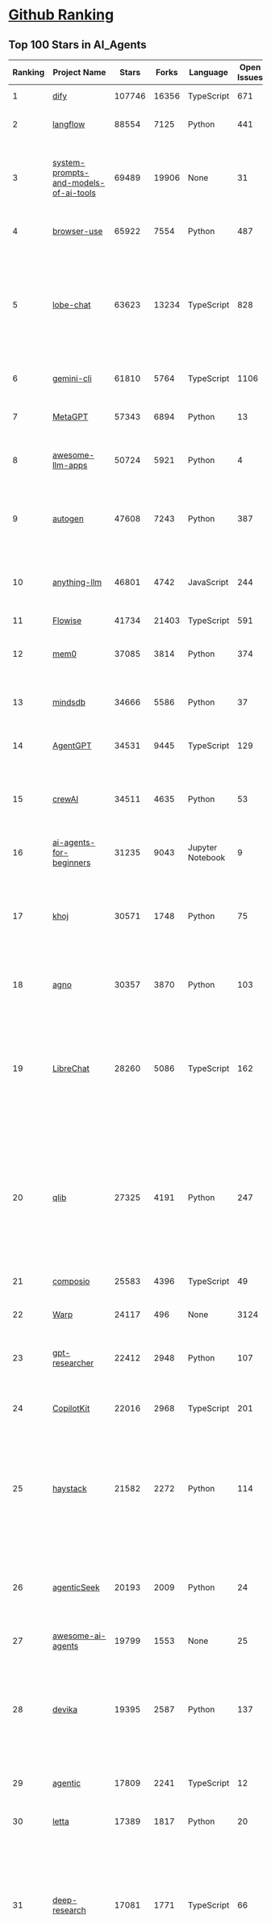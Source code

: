 [Github Ranking](../README.md)
==========

## Top 100 Stars in AI_Agents

| Ranking | Project Name | Stars | Forks | Language | Open Issues | Description | Last Commit |
| ------- | ------------ | ----- | ----- | -------- | ----------- | ----------- | ----------- |
| 1 | [dify](https://github.com/langgenius/dify) | 107746 | 16356 | TypeScript | 671 | Production-ready platform for agentic workflow development. | 2025-07-21T03:33:46Z |
| 2 | [langflow](https://github.com/langflow-ai/langflow) | 88554 | 7125 | Python | 441 | Langflow is a powerful tool for building and deploying AI-powered agents and workflows. | 2025-07-21T01:10:01Z |
| 3 | [system-prompts-and-models-of-ai-tools](https://github.com/x1xhlol/system-prompts-and-models-of-ai-tools) | 69489 | 19906 | None | 31 | FULL v0, Cursor, Manus, Same.dev, Lovable, Devin, Replit Agent, Windsurf Agent, VSCode Agent, Dia Browser, Xcode, Trae AI, Cluely & Orchids.app (And other Open Sourced) System Prompts, Tools & AI Models. | 2025-07-20T22:22:49Z |
| 4 | [browser-use](https://github.com/browser-use/browser-use) | 65922 | 7554 | Python | 487 | 🌐 Make websites accessible for AI agents. Automate tasks online with ease. | 2025-07-20T22:03:58Z |
| 5 | [lobe-chat](https://github.com/lobehub/lobe-chat) | 63623 | 13234 | TypeScript | 828 | 🤯 Lobe Chat - an open-source, modern design AI chat framework. Supports multiple AI providers (OpenAI / Claude 4 / Gemini / DeepSeek / Ollama / Qwen), Knowledge Base (file upload / RAG ), one click install MCP Marketplace and Artifacts / Thinking. One-click FREE deployment of your private AI Agent application. | 2025-07-21T03:43:22Z |
| 6 | [gemini-cli](https://github.com/google-gemini/gemini-cli) | 61810 | 5764 | TypeScript | 1106 | An open-source AI agent that brings the power of Gemini directly into your terminal. | 2025-07-21T03:35:22Z |
| 7 | [MetaGPT](https://github.com/FoundationAgents/MetaGPT) | 57343 | 6894 | Python | 13 | 🌟 The Multi-Agent Framework: First AI Software Company, Towards Natural Language Programming | 2025-06-30T11:45:55Z |
| 8 | [awesome-llm-apps](https://github.com/Shubhamsaboo/awesome-llm-apps) | 50724 | 5921 | Python | 4 | Collection of awesome LLM apps with AI Agents and RAG using OpenAI, Anthropic, Gemini and opensource models. | 2025-07-19T15:37:39Z |
| 9 | [autogen](https://github.com/microsoft/autogen) | 47608 | 7243 | Python | 387 | A programming framework for agentic AI 🤖 PyPi: autogen-agentchat Discord: https://aka.ms/autogen-discord Office Hour: https://aka.ms/autogen-officehour | 2025-07-20T07:30:44Z |
| 10 | [anything-llm](https://github.com/Mintplex-Labs/anything-llm) | 46801 | 4742 | JavaScript | 244 | The all-in-one Desktop & Docker AI application with built-in RAG, AI agents, No-code agent builder, MCP compatibility,  and more. | 2025-07-19T00:30:37Z |
| 11 | [Flowise](https://github.com/FlowiseAI/Flowise) | 41734 | 21403 | TypeScript | 591 | Build AI Agents, Visually | 2025-07-20T23:09:01Z |
| 12 | [mem0](https://github.com/mem0ai/mem0) | 37085 | 3814 | Python | 374 | Universal memory layer for AI Agents; Announcing OpenMemory MCP - local and secure memory management. | 2025-07-16T06:18:57Z |
| 13 | [mindsdb](https://github.com/mindsdb/mindsdb) | 34666 | 5586 | Python | 37 | AI's query engine - Platform for building AI that can answer questions over large scale federated data. - The only MCP Server you'll ever need | 2025-07-18T18:52:38Z |
| 14 | [AgentGPT](https://github.com/reworkd/AgentGPT) | 34531 | 9445 | TypeScript | 129 | 🤖 Assemble, configure, and deploy autonomous AI Agents in your browser. | 2025-04-29T01:19:32Z |
| 15 | [crewAI](https://github.com/crewAIInc/crewAI) | 34511 | 4635 | Python | 53 | Framework for orchestrating role-playing, autonomous AI agents. By fostering collaborative intelligence, CrewAI empowers agents to work together seamlessly, tackling complex tasks. | 2025-07-19T22:59:54Z |
| 16 | [ai-agents-for-beginners](https://github.com/microsoft/ai-agents-for-beginners) | 31235 | 9043 | Jupyter Notebook | 9 | 11 Lessons to Get Started Building AI Agents | 2025-07-16T18:30:58Z |
| 17 | [khoj](https://github.com/khoj-ai/khoj) | 30571 | 1748 | Python | 75 | Your AI second brain. Self-hostable. Get answers from the web or your docs. Build custom agents, schedule automations, do deep research. Turn any online or local LLM into your personal, autonomous AI (gpt, claude, gemini, llama, qwen, mistral). Get started - free. | 2025-07-20T02:32:45Z |
| 18 | [agno](https://github.com/agno-agi/agno) | 30357 | 3870 | Python | 103 | Full-stack framework for building Multi-Agent Systems with memory, knowledge and reasoning. | 2025-07-19T21:53:48Z |
| 19 | [LibreChat](https://github.com/danny-avila/LibreChat) | 28260 | 5086 | TypeScript | 162 | Enhanced ChatGPT Clone: Features Agents, DeepSeek, Anthropic, AWS, OpenAI, Responses API, Azure, Groq, o1, GPT-4o, Mistral, OpenRouter, Vertex AI, Gemini, Artifacts, AI model switching, message search, Code Interpreter, langchain, DALL-E-3, OpenAPI Actions, Functions, Secure Multi-User Auth, Presets, open-source for self-hosting. Active project. | 2025-07-21T00:36:01Z |
| 20 | [qlib](https://github.com/microsoft/qlib) | 27325 | 4191 | Python | 247 | Qlib is an AI-oriented Quant investment platform that aims to use AI tech to empower Quant Research, from exploring ideas to implementing productions. Qlib supports diverse ML modeling paradigms, including supervised learning, market dynamics modeling, and RL, and is now equipped with https://github.com/microsoft/RD-Agent to automate R&D process. | 2025-07-11T09:30:55Z |
| 21 | [composio](https://github.com/ComposioHQ/composio) | 25583 | 4396 | TypeScript | 49 | Composio equips your AI agents & LLMs with 100+ high-quality integrations via function calling | 2025-07-20T11:23:56Z |
| 22 | [Warp](https://github.com/warpdotdev/Warp) | 24117 | 496 | None | 3124 | Warp is the agentic development environment, built for coding with multiple AI agents. | 2025-06-25T19:09:38Z |
| 23 | [gpt-researcher](https://github.com/assafelovic/gpt-researcher) | 22412 | 2948 | Python | 107 | LLM based autonomous agent that conducts deep local and web research on any topic and generates a long report with citations. | 2025-07-19T07:20:52Z |
| 24 | [CopilotKit](https://github.com/CopilotKit/CopilotKit) | 22016 | 2968 | TypeScript | 201 | React UI + elegant infrastructure for AI Copilots, AI chatbots, and in-app AI agents. The Agentic last-mile 🪁 | 2025-07-20T15:38:53Z |
| 25 | [haystack](https://github.com/deepset-ai/haystack) | 21582 | 2272 | Python | 114 | AI orchestration framework to build customizable, production-ready LLM applications. Connect components (models, vector DBs, file converters) to pipelines or agents that can interact with your data. With advanced retrieval methods, it's best suited for building RAG, question answering, semantic search or conversational agent chatbots. | 2025-07-18T12:34:18Z |
| 26 | [agenticSeek](https://github.com/Fosowl/agenticSeek) | 20193 | 2009 | Python | 24 | Fully Local Manus AI. No APIs, No $200 monthly bills. Enjoy an autonomous agent that thinks, browses the web, and code for the sole cost of electricity. 🔔 Official updates only via twitter @Martin993886460 (Beware of fake account) | 2025-07-13T10:52:03Z |
| 27 | [awesome-ai-agents](https://github.com/e2b-dev/awesome-ai-agents) | 19799 | 1553 | None | 25 | A list of AI autonomous agents | 2025-02-26T10:04:45Z |
| 28 | [devika](https://github.com/stitionai/devika) | 19395 | 2587 | Python | 137 | Devika is an Agentic AI Software Engineer that can understand high-level human instructions, break them down into steps, research relevant information, and write code to achieve the given objective. Devika aims to be a competitive open-source alternative to Devin by Cognition AI. [⚠️ DEVIKA DOES NOT HAVE AN OFFICIAL WEBSITE ⚠️] | 2024-09-19T16:11:25Z |
| 29 | [agentic](https://github.com/transitive-bullshit/agentic) | 17809 | 2241 | TypeScript | 12 | Agentic is RapidAPI for LLM Tools. Your API ⇒ Paid MCP. Instantly. | 2025-07-18T17:51:32Z |
| 30 | [letta](https://github.com/letta-ai/letta) | 17389 | 1817 | Python | 20 | Letta (formerly MemGPT) is the stateful agents framework with memory, reasoning, and context management. | 2025-07-15T08:01:20Z |
| 31 | [deep-research](https://github.com/dzhng/deep-research) | 17081 | 1771 | TypeScript | 66 | An AI-powered research assistant that performs iterative, deep research on any topic by combining search engines, web scraping, and large language models.  The goal of this repo is to provide the simplest implementation of a deep research agent - e.g. an agent that can refine its research direction overtime and deep dive into a topic. | 2025-06-07T13:00:43Z |
| 32 | [DB-GPT](https://github.com/eosphoros-ai/DB-GPT) | 16996 | 2361 | Python | 415 | AI Native Data App Development framework with AWEL(Agentic Workflow Expression Language) and Agents | 2025-07-21T04:08:40Z |
| 33 | [goose](https://github.com/block/goose) | 16914 | 1432 | Rust | 279 | an open source, extensible AI agent that goes beyond code suggestions - install, execute, edit, and test with any LLM | 2025-07-21T03:34:04Z |
| 34 | [suna](https://github.com/kortix-ai/suna) | 16851 | 2685 | TypeScript | 201 | Suna - Open Source Generalist AI Agent | 2025-07-20T17:50:23Z |
| 35 | [SWE-agent](https://github.com/SWE-agent/SWE-agent) | 16704 | 1721 | Python | 37 | SWE-agent takes a GitHub issue and tries to automatically fix it, using your LM of choice. It can also be employed for offensive cybersecurity or competitive coding challenges. [NeurIPS 2024]  | 2025-07-15T17:42:31Z |
| 36 | [DocsGPT](https://github.com/arc53/DocsGPT) | 16603 | 1731 | TypeScript | 24 | DocsGPT is an open-source genAI tool that helps users get reliable answers from knowledge source, while avoiding hallucinations. It enables private and reliable information retrieval, with tooling and agentic system capability built in. | 2025-07-18T20:34:21Z |
| 37 | [SuperAGI](https://github.com/TransformerOptimus/SuperAGI) | 16552 | 2038 | Python | 147 | <⚡️> SuperAGI - A dev-first open source autonomous AI agent framework. Enabling developers to build, manage & run useful autonomous agents quickly and reliably. | 2025-01-22T22:14:07Z |
| 38 | [eliza](https://github.com/elizaOS/eliza) | 16449 | 5284 | TypeScript | 43 | Autonomous agents for everyone | 2025-07-21T00:28:48Z |
| 39 | [RagaAI-Catalyst](https://github.com/raga-ai-hub/RagaAI-Catalyst) | 16185 | 3740 | Python | 8 | Python SDK for Agent AI Observability, Monitoring and Evaluation Framework. Includes features like agent, llm and tools tracing, debugging multi-agentic system, self-hosted dashboard and advanced analytics with timeline and execution graph view  | 2025-07-15T09:41:13Z |
| 40 | [ai](https://github.com/vercel/ai) | 15896 | 2585 | TypeScript | 453 | The AI Toolkit for TypeScript. From the creators of Next.js, the AI SDK is a free open-source library for building AI-powered applications and agents  | 2025-07-20T05:21:54Z |
| 41 | [activepieces](https://github.com/activepieces/activepieces) | 15881 | 2229 | TypeScript | 354 | AI Agents & MCPs & AI Workflow Automation • (280+ MCP servers for AI agents) • AI Automation / AI Agent with MCPs • AI Workflows & AI Agents • MCPs for AI Agents | 2025-07-21T01:27:16Z |
| 42 | [ai-pdf-chatbot-langchain](https://github.com/mayooear/ai-pdf-chatbot-langchain) | 15697 | 3109 | TypeScript | 2 | AI PDF chatbot agent built with LangChain & LangGraph  | 2025-02-20T18:19:58Z |
| 43 | [screenpipe](https://github.com/mediar-ai/screenpipe) | 15311 | 1152 | TypeScript | 175 | AI app store powered by 24/7 desktop history.  open source \| 100% local \| dev friendly \| 24/7 screen, mic recording | 2025-07-16T22:24:41Z |
| 44 | [UI-TARS-desktop](https://github.com/bytedance/UI-TARS-desktop) | 15259 | 1358 | TypeScript | 195 | The Open-sourced Multimodal AI Agent Stack connecting Cutting-edge AI Models and Agent Infra. | 2025-07-20T08:03:22Z |
| 45 | [mastra](https://github.com/mastra-ai/mastra) | 15143 | 934 | TypeScript | 210 | The TypeScript AI agent framework. ⚡ Assistants, RAG, observability. Supports any LLM: GPT-4, Claude, Gemini, Llama. | 2025-07-21T04:04:04Z |
| 46 | [GenAI_Agents](https://github.com/NirDiamant/GenAI_Agents) | 14812 | 2119 | Jupyter Notebook | 1 | This repository provides tutorials and implementations for various Generative AI Agent techniques, from basic to advanced. It serves as a comprehensive guide for building intelligent, interactive AI systems. | 2025-07-16T20:50:01Z |
| 47 | [stagehand](https://github.com/browserbase/stagehand) | 14635 | 864 | TypeScript | 48 | The AI Browser Automation Framework | 2025-07-21T02:19:10Z |
| 48 | [ai-engineering-hub](https://github.com/patchy631/ai-engineering-hub) | 14422 | 2438 | Jupyter Notebook | 23 | In-depth tutorials on LLMs, RAGs and real-world AI agent applications. | 2025-07-17T19:22:01Z |
| 49 | [graphiti](https://github.com/getzep/graphiti) | 14368 | 1204 | Python | 63 | Build Real-Time Knowledge Graphs for AI Agents | 2025-07-20T07:07:46Z |
| 50 | [dagger](https://github.com/dagger/dagger) | 14254 | 752 | Go | 730 | An open-source runtime for composable workflows. Great for AI agents and CI/CD. | 2025-07-20T04:47:54Z |
| 51 | [web-ui](https://github.com/browser-use/web-ui) | 14242 | 2435 | Python | 231 | 🖥️ Run AI Agent in your browser. | 2025-06-01T14:56:06Z |
| 52 | [plandex](https://github.com/plandex-ai/plandex) | 14146 | 991 | Go | 21 | Open source AI coding agent. Designed for large projects and real world tasks. | 2025-07-16T17:04:06Z |
| 53 | [opencode](https://github.com/sst/opencode) | 13985 | 814 | Go | 386 | AI coding agent, built for the terminal. | 2025-07-21T00:36:24Z |
| 54 | [botpress](https://github.com/botpress/botpress) | 13953 | 2084 | TypeScript | 17 | The open-source hub to build & deploy GPT/LLM Agents ⚡️ | 2025-07-20T19:17:17Z |
| 55 | [camel](https://github.com/camel-ai/camel) | 13421 | 1451 | Python | 371 | 🐫 CAMEL: The first and the best multi-agent framework. Finding the Scaling Law of Agents. https://www.camel-ai.org | 2025-07-21T01:08:16Z |
| 56 | [openai-agents-python](https://github.com/openai/openai-agents-python) | 12768 | 1984 | Python | 166 | A lightweight, powerful framework for multi-agent workflows | 2025-07-20T13:27:21Z |
| 57 | [LangBot](https://github.com/langbot-app/LangBot) | 12603 | 982 | Python | 97 | 🤩 Easy-to-use global IM bot platform designed for the LLM era / 简单易用的大模型即时通信机器人开发平台 ⚡️ Bots for QQ / QQ频道 / Discord / WeChat（企业微信、个人微信）/ Telegram / 飞书 / 钉钉 / Slack 🧩 Integrated with ChatGPT、DeepSeek、Dify、n8n、Claude、Google Gemini、xAI、PPIO、Ollama、阿里云百炼、SiliconFlow、Qwen、Moonshot(Kimi K2)、SillyTraven、MCP、WeClone etc. LLM & Agent & RAG | 2025-07-20T14:10:37Z |
| 58 | [pydantic-ai](https://github.com/pydantic/pydantic-ai) | 11147 | 1053 | Python | 293 | Agent Framework / shim to use Pydantic with LLMs | 2025-07-18T21:41:13Z |
| 59 | [agent-zero](https://github.com/agent0ai/agent-zero) | 11131 | 2145 | Python | 90 | Agent Zero AI framework | 2025-07-20T20:52:57Z |
| 60 | [adk-python](https://github.com/google/adk-python) | 11088 | 1494 | Python | 451 | An open-source, code-first Python toolkit for building, evaluating, and deploying sophisticated AI agents with flexibility and control. | 2025-07-21T03:28:47Z |
| 61 | [12-factor-agents](https://github.com/humanlayer/12-factor-agents) | 9741 | 624 | TypeScript | 5 | What are the principles we can use to build LLM-powered software that is actually good enough to put in the hands of production customers? | 2025-07-17T21:59:13Z |
| 62 | [Figma-Context-MCP](https://github.com/GLips/Figma-Context-MCP) | 9273 | 749 | TypeScript | 17 | MCP server to provide Figma layout information to AI coding agents like Cursor | 2025-07-18T05:22:50Z |
| 63 | [metaflow](https://github.com/Netflix/metaflow) | 9252 | 861 | Python | 259 | Build, Manage and Deploy AI/ML Systems | 2025-07-20T22:08:11Z |
| 64 | [bisheng](https://github.com/dataelement/bisheng) | 9132 | 1490 | TypeScript | 124 | BISHENG is an open LLM devops platform for next generation Enterprise AI applications. Powerful and comprehensive features include: GenAI workflow, RAG, Agent, Unified model management, Evaluation, SFT, Dataset Management, Enterprise-level System Management, Observability and more. | 2025-07-18T14:02:58Z |
| 65 | [E2B](https://github.com/e2b-dev/E2B) | 9034 | 616 | MDX | 16 | Secure open source cloud runtime for AI apps & AI agents | 2025-07-19T23:04:16Z |
| 66 | [cua](https://github.com/trycua/cua) | 9018 | 406 | Python | 54 | c/ua is the Docker Container for Computer-Use AI Agents. | 2025-07-17T18:25:40Z |
| 67 | [WrenAI](https://github.com/Canner/WrenAI) | 8713 | 866 | TypeScript | 192 | ⚡️Wren AI is your GenBI Agent, that you can query any database with natural language, get accurate SQL(Text-to-SQL), charts(Text-to-Charts) & AI-generated insights in seconds.  | 2025-07-21T02:15:11Z |
| 68 | [opencode](https://github.com/opencode-ai/opencode) | 8570 | 655 | Go | 112 | A powerful AI coding agent. Built for the terminal. | 2025-07-01T09:52:20Z |
| 69 | [pr-agent](https://github.com/qodo-ai/pr-agent) | 8428 | 987 | Python | 62 | 🚀 PR-Agent (Qodo Merge open-source): An AI-Powered 🤖 Tool for Automated Pull Request Analysis, Feedback, Suggestions and More! 💻🔍 | 2025-07-20T17:50:37Z |
| 70 | [BlackFriday-GPTs-Prompts](https://github.com/friuns2/BlackFriday-GPTs-Prompts) | 8287 | 1227 | None | 103 | List of free GPTs that doesn't require plus subscription  | 2024-11-08T11:03:14Z |
| 71 | [CL4R1T4S](https://github.com/elder-plinius/CL4R1T4S) | 8105 | 1726 | None | 15 | AI SYSTEMS TRANSPARENCY FOR ALL! - LEAKED SYSTEM PROMPTS FOR CHATGPT, GEMINI, GROK, CLAUDE, PERPLEXITY, CURSOR, WINDSURF, DEVIN, REPLIT, AND MORE! | 2025-07-13T15:35:45Z |
| 72 | [nanobrowser](https://github.com/nanobrowser/nanobrowser) | 7960 | 804 | TypeScript | 24 | Open-Source Chrome extension for AI-powered web automation. Run multi-agent workflows using your own LLM API key. Alternative to OpenAI Operator. | 2025-07-20T06:07:57Z |
| 73 | [Upsonic](https://github.com/Upsonic/Upsonic) | 7596 | 714 | Python | 51 | The most reliable AI agent framework that supports MCP. | 2025-07-19T15:58:28Z |
| 74 | [aichat](https://github.com/sigoden/aichat) | 7437 | 487 | Rust | 1 | All-in-one LLM CLI tool featuring Shell Assistant, Chat-REPL, RAG, AI Tools & Agents, with access to OpenAI, Claude, Gemini, Ollama, Groq, and more. | 2025-07-20T23:23:46Z |
| 75 | [lab](https://github.com/google-deepmind/lab) | 7247 | 1389 | C | 61 | A customisable 3D platform for agent-based AI research | 2023-01-04T15:38:37Z |
| 76 | [lamda](https://github.com/firerpa/lamda) | 7135 | 973 | Python | 29 |  The most powerful Android RPA agent framework, next generation of mobile automation robots. | 2025-07-06T13:43:41Z |
| 77 | [R2R](https://github.com/SciPhi-AI/R2R) | 7075 | 571 | Python | 83 | SoTA production-ready AI retrieval system. Agentic Retrieval-Augmented Generation (RAG) with a RESTful API. | 2025-07-01T20:04:21Z |
| 78 | [SerpentAI](https://github.com/SerpentAI/SerpentAI) | 6910 | 801 | Python | 0 | Game Agent Framework. Helping you create AIs / Bots that learn to play any game you own! | 2022-11-07T01:59:31Z |
| 79 | [agents](https://github.com/livekit/agents) | 6812 | 1091 | Python | 265 | A powerful framework for building realtime voice AI agents 🤖🎙️📹  | 2025-07-21T03:03:31Z |
| 80 | [ten-framework](https://github.com/TEN-framework/ten-framework) | 6751 | 786 | C | 135 |  Open-source framework for conversational voice AI agents. | 2025-07-21T03:31:19Z |
| 81 | [mcp-agent](https://github.com/lastmile-ai/mcp-agent) | 6656 | 662 | Python | 60 | Build effective agents using Model Context Protocol and simple workflow patterns | 2025-07-17T15:29:27Z |
| 82 | [RD-Agent](https://github.com/microsoft/RD-Agent) | 6654 | 643 | Python | 49 | Research and development (R&D) is crucial for the enhancement of industrial productivity, especially in the AI era, where the core aspects of R&D are mainly focused on data and models. We are committed to automating these high-value generic R&D processes through R&D-Agent, which lets AI drive data-driven AI. 🔗https://aka.ms/RD-Agent-Tech-Report | 2025-07-21T03:46:17Z |
| 83 | [street-fighter-ai](https://github.com/linyiLYi/street-fighter-ai) | 6488 | 1395 | Python | 56 | This is an AI agent for Street Fighter II Champion Edition. | 2024-05-14T22:46:22Z |
| 84 | [MindSearch](https://github.com/InternLM/MindSearch) | 6467 | 662 | JavaScript | 42 | 🔍 An LLM-based Multi-agent Framework of Web Search Engine (like Perplexity.ai Pro and SearchGPT) | 2025-07-04T10:06:45Z |
| 85 | [intentkit](https://github.com/crestalnetwork/intentkit) | 6426 | 686 | Python | 49 | An open and fair framework for everyone to build AI agents equipped with powerful skills. Launch your agent, improve the world, your wallet, or both! | 2025-07-21T03:47:21Z |
| 86 | [cognee](https://github.com/topoteretes/cognee) | 6410 | 503 | Python | 13 | Memory for AI Agents in 5 lines of code | 2025-07-20T11:57:34Z |
| 87 | [phoenix](https://github.com/Arize-ai/phoenix) | 6377 | 493 | Jupyter Notebook | 418 | AI Observability & Evaluation | 2025-07-20T16:46:20Z |
| 88 | [magentic-ui](https://github.com/microsoft/magentic-ui) | 6329 | 647 | Python | 46 | A research prototype of a human-centered web agent | 2025-07-18T20:01:27Z |
| 89 | [agent-squad](https://github.com/awslabs/agent-squad) | 6286 | 545 | Python | 42 | Flexible and powerful framework for managing multiple AI agents and handling complex conversations | 2025-06-25T07:07:00Z |
| 90 | [SuperPrompt](https://github.com/NeoVertex1/SuperPrompt) | 6199 | 583 | None | 9 | SuperPrompt is an attempt to engineer prompts that might help us understand AI agents. | 2024-12-01T04:13:50Z |
| 91 | [LaVague](https://github.com/lavague-ai/LaVague) | 6091 | 557 | Python | 92 | Large Action Model framework to develop AI Web Agents | 2025-01-21T13:41:48Z |
| 92 | [superagent](https://github.com/superagent-ai/superagent) | 6027 | 915 | TypeScript | 56 | 🥷 Run AI-agents with an API | 2025-07-10T04:32:19Z |
| 93 | [SurfSense](https://github.com/MODSetter/SurfSense) | 6010 | 444 | TypeScript | 32 | Open Source Alternative to NotebookLM / Perplexity / Glean, connected to external sources such as search engines (Tavily, Linkup), Slack, Linear, Notion, YouTube, GitHub, Discord and more. | 2025-07-20T12:22:40Z |
| 94 | [DevOpsGPT](https://github.com/kuafuai/DevOpsGPT) | 5944 | 726 | HTML | 16 | Multi agent system for AI-driven software development. Combine LLM with DevOps tools to convert natural language requirements into working software. Supports any development language and extends the existing code. | 2024-08-14T09:11:08Z |
| 95 | [open-deep-research](https://github.com/nickscamara/open-deep-research) | 5862 | 727 | TypeScript | 37 | An open source deep research clone. AI Agent that reasons large amounts of web data extracted with Firecrawl | 2025-05-07T15:38:28Z |
| 96 | [marvin](https://github.com/PrefectHQ/marvin) | 5823 | 377 | Python | 57 | an ambient intelligence library | 2025-07-17T19:00:54Z |
| 97 | [julep](https://github.com/julep-ai/julep) | 5620 | 933 | Python | 54 | Deploy serverless AI workflows at scale. Firebase for AI agents | 2025-07-19T23:02:05Z |
| 98 | [sim](https://github.com/simstudioai/sim) | 5407 | 783 | TypeScript | 28 | Sim Studio is an open-source AI agent workflow builder. Sim Studio's interface is a lightweight, intuitive way to quickly build and deploy LLMs that connect with your favorite tools. | 2025-07-21T04:10:38Z |
| 99 | [pyspur](https://github.com/PySpur-Dev/pyspur) | 5302 | 381 | TypeScript | 26 | A visual playground for agentic workflows: Iterate over your agents 10x faster | 2025-07-20T19:18:16Z |
| 100 | [Archon](https://github.com/coleam00/Archon) | 5187 | 1025 | Python | 23 | Archon is an AI agent that is able to create other AI agents using an advanced agentic coding workflow and framework knowledge base to unlock a new frontier of automated agents. | 2025-07-21T02:51:24Z |

